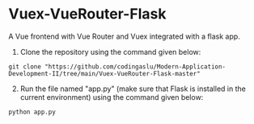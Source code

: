 # Vuex-VueRouter-Flask

A Vue frontend with Vue Router and Vuex integrated with a flask app.

1. Clone the repository using the command given below:

```
git clone "https://github.com/codingaslu/Modern-Application-Development-II/tree/main/Vuex-VueRouter-Flask-master"
```

2. Run the file named "app.py" (make sure that Flask is installed in the current environment) using the command given below:

```
python app.py
```
